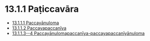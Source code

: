# 13.1.1 Paṭiccavāra

* [13.1.1.1 Paccayānuloma](13.1.1/13.1.1.1.md)
* [13.1.1.2 Paccayapaccanīya](13.1.1/13.1.1.2.md)
* [13.1.1.3--4 Paccayānulomapaccanīya-paccayapaccanīyānuloma](13.1.1/13.1.1.3--4.md)

